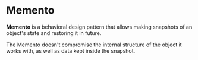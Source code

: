 # Memento

**Memento** is a behavioral design pattern that allows making snapshots of an object's state and restoring it in future.

The Memento doesn't compromise the internal structure of the object it works with, as well as data kept inside the snapshot. 
